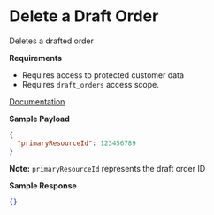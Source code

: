 # Delete a Draft Order

Deletes a drafted order

**Requirements**

- Requires access to protected customer data
- Requires `draft_orders` access scope.

[Documentation](https://shopify.dev/docs/api/admin-rest/2023-01/resources/draftorder)

**Sample Payload**

```json
{
  "primaryResourceId": 123456789
}
```

**Note:** `primaryResourceId` represents the draft order ID

**Sample Response**

```json
{}
```
